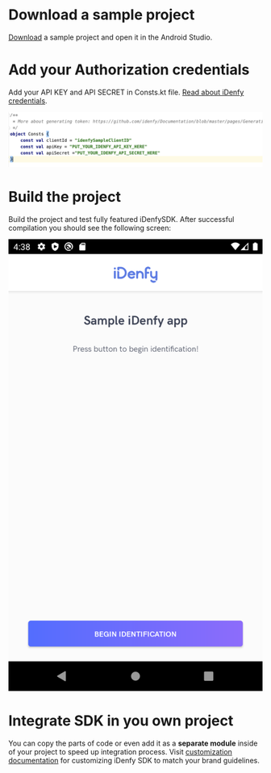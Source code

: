 # Download a sample project
[Download](https://github.com/idenfy/Documentation/blob/master/resources/sdk/android/tutorials/sample/idenfy_sample_android.zip) a sample project and open it in the Android Studio.

# Add your Authorization credentials
Add your API KEY and API SECRET in Consts.kt file. [Read about iDenfy credentials](https://github.com/idenfy/Documentation#getting-started).

<kbd><img src="https://github.com/idenfy/Documentation/blob/master/resources/sdk/android/tutorials/sample/consts_android.png" alt="API KEY and API SECRET" width="700"></kbd>


# Build the project
Build the project and test fully featured iDenfySDK. After successful compilation you should see the following screen:

<kbd><img src="https://github.com/idenfy/Documentation/blob/master/resources/sdk/android/tutorials/sample/sample_view.png" alt="Sample app view" width="700"></kbd>

# Integrate SDK in you own project
You can copy the parts of code or even add it as a **separate module** inside of your project to speed up integration process. Visit [customization documentation](https://github.com/idenfy/Documentation/blob/master/pages/AndroidUICustomization.md) for customizing iDenfy SDK to match your brand guidelines.



